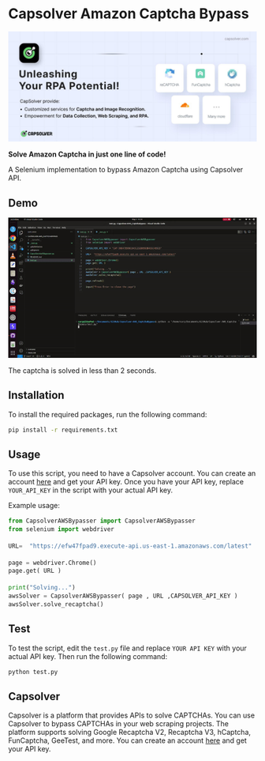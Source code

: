 # Capsolver Amazon Captcha Bypass

[![Capsolver](docs/capsolver.jpg)](https://dashboard.capsolver.com/passport/register?inviteCode=nqZvQXp_lveg)

**Solve Amazon Captcha in just one line of code!**

A Selenium implementation to bypass Amazon Captcha using Capsolver API.

## Demo

![Demo](docs/demo.gif)

The captcha is solved in less than 2 seconds.

## Installation

To install the required packages, run the following command:

```bash
pip install -r requirements.txt
```

## Usage

To use this script, you need to have a Capsolver account. You can create an account [here](https://dashboard.capsolver.com/passport/register?inviteCode=nqZvQXp_lveg) and get your API key. Once you have your API key, replace `YOUR_API_KEY` in the script with your actual API key.

Example usage:

```python
from CapsolverAWSBypasser import CapsolverAWSBypasser
from selenium import webdriver

URL=  "https://efw47fpad9.execute-api.us-east-1.amazonaws.com/latest"

page = webdriver.Chrome()
page.get( URL )

print("Solving...")
awsSolver = CapsolverAWSBypasser( page , URL ,CAPSOLVER_API_KEY )
awsSolver.solve_recaptcha()
```
## Test

To test the script, edit the `test.py` file and replace `YOUR API KEY` with your actual API key. Then run the following command:

```bash
python test.py
```

## Capsolver

Capsolver is a platform that provides APIs to solve CAPTCHAs. You can use Capsolver to bypass CAPTCHAs in your web scraping projects. The platform supports solving Google Recaptcha V2, Recaptcha V3, hCaptcha, FunCaptcha, GeeTest, and more. You can create an account [here](https://dashboard.capsolver.com/passport/register?inviteCode=nqZvQXp_lveg) and get your API key.